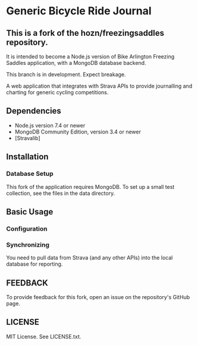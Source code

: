 # Generic Bicycle Ride Journal

## This is a fork of the hozn/freezingsaddles repository. 

It is intended to become a Node.js version of Bike Arlington Freezing Saddles application, with
a MongoDB database backend. 

This branch is in development. Expect breakage.

A web application that integrates with Strava APIs to provide journalling and charting for generic cycling competitions.

## Dependencies
 
* Node.js version 7.4 or newer 
* MongoDB Community Edition, version 3.4 or newer
* [Stravalib]

## Installation

### Database Setup

This fork of the application requires MongoDB. To set up a small test collection, see the files in the data directory. 

## Basic Usage

### Configuration

### Synchronizing

You need to pull data from Strava (and any other APIs) into the local database for reporting.

## FEEDBACK

To provide feedback for this fork, open an issue on the repository's GitHub page.

## LICENSE

MIT License. See LICENSE.txt.

